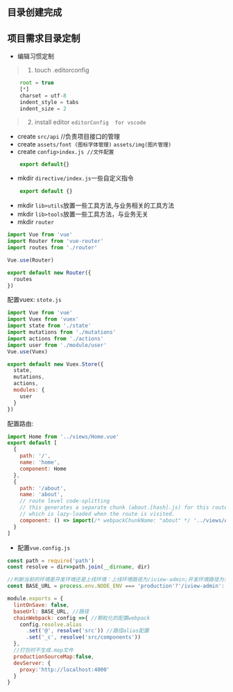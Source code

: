 ## 目录创建完成
## 项目需求目录定制
* 编辑习惯定制
> 1. touch .editorconfig
```js
    root = true
    [*]
    charset = utf-8
    indent_style = tabs
    indent_size = 2
```
> 2. install editor `editorConfig  for vscode`
* create  `src/api` //负责项目接口的管理
* create `assets/font (图标字体管理)`  `assets/img(图片管理)`
* create `config>index.js //文件配置`
```js
    export default{}
```
* mkdir `directive/index.js`一些自定义指令
```js
    export default {}
```
* mkdir `lib>utils`放置一些工具方法,与业务相关的工具方法
* mkdir `lib>tools`放置一些工具方法，与业务无关
* mkdir `router`
```js
import Vue from 'vue'
import Router from 'vue-router'
import routes from './router'

Vue.use(Router)

export default new Router({
  routes
})
```
配置vuex: `stote.js`
```js
import Vue from 'vue'
import Vuex from 'vuex'
import state from './state'
import mutations from './mutations'
import actions from './actions'
import user from './module/user'
Vue.use(Vuex)

export default new Vuex.Store({
  state,
  mutations,
  actions,
  modules: {
    user
  }
})

```
配置路由:
```js
import Home from '../views/Home.vue'
export default [
  {
    path: '/',
    name: 'home',
    component: Home
  },
  {
    path: '/about',
    name: 'about',
    // route level code-splitting
    // this generates a separate chunk (about.[hash].js) for this route
    // which is lazy-loaded when the route is visited.
    component: () => import(/* webpackChunkName: "about" */ '../views/About.vue')
  }
]
```
* 配置`vue.config.js`
```js
const path = require('path')
const resolve = dir=>path.join(__dirname, dir)

//判断当前的环境是开发环境还是上线环境：上线环境路径为/iview-admin;开发环境路径为:/
const BASE_URL = process.env.NODE_ENV === 'production'?'/iview-admin':'/'

module.exports = {
  lintOnSave: false,
  baseUrl: BASE_URL, //路径
  chainWebpack: config =>{ //颗粒化的配置webpack
    config.resolve.alias
      .set('@', resolve('src')) //路径alias配置
      .set('_c', resolve('src/components'))
  },
  //打包时不生成.map文件
  productionSourceMap:false,
  devServer: {
    proxy:'http://localhost:4000'
  }
}

```